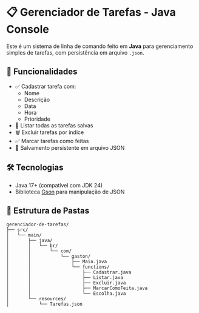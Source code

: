 # 📋 Gerenciador de Tarefas - Java Console

Este é um sistema de linha de comando feito em **Java** para gerenciamento simples de tarefas, com persistência em arquivo `.json`.

## 🚀 Funcionalidades

- ✅ Cadastrar tarefa com:
  - Nome
  - Descrição
  - Data
  - Hora
  - Prioridade
- 📃 Listar todas as tarefas salvas
- 🗑️ Excluir tarefas por índice
- ✅ Marcar tarefas como feitas
- 💾 Salvamento persistente em arquivo JSON

## 🛠️ Tecnologias

- Java 17+ (compatível com JDK 24)
- Biblioteca [Gson](https://github.com/google/gson) para manipulação de JSON

## 📂 Estrutura de Pastas

```plaintext
gerenciador-de-tarefas/
├── src/
│   └── main/
│       ├── java/
│       │   └── br/
│       │       └── com/
│       │           └── gaston/
│       │               ├── Main.java
│       │               └── functions/
│       │                   ├── Cadastrar.java
│       │                   ├── Listar.java
│       │                   ├── Excluir.java
│       │                   ├── MarcarComoFeita.java
│       │                   └── Escolha.java
│       └── resources/
│           └── Tarefas.json
